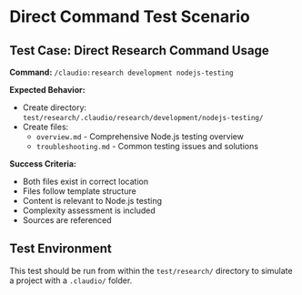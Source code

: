# Direct Command Test Scenario

## Test Case: Direct Research Command Usage

**Command:** `/claudio:research development nodejs-testing`

**Expected Behavior:**
- Create directory: `test/research/.claudio/research/development/nodejs-testing/`
- Create files:
  - `overview.md` - Comprehensive Node.js testing overview
  - `troubleshooting.md` - Common testing issues and solutions

**Success Criteria:**
- Both files exist in correct location
- Files follow template structure
- Content is relevant to Node.js testing
- Complexity assessment is included
- Sources are referenced

## Test Environment
This test should be run from within the `test/research/` directory to simulate a project with a `.claudio/` folder.